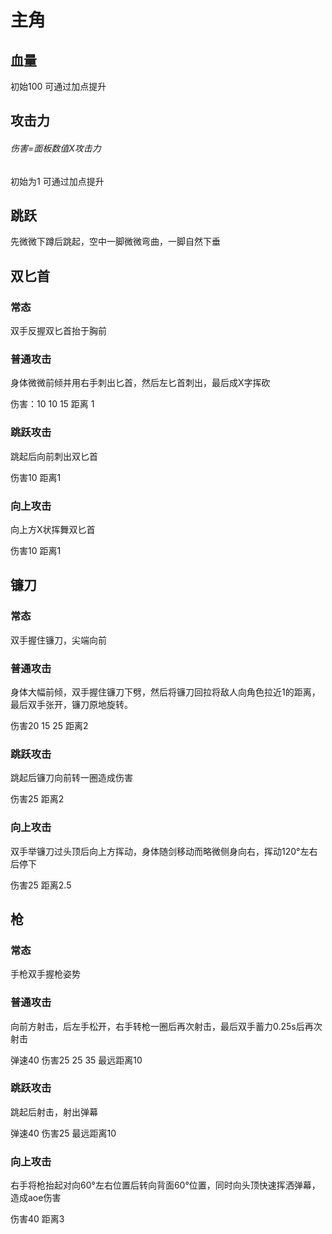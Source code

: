 # 主角

## 血量

初始100 可通过加点提升

## 攻击力

###### 伤害=面板数值X攻击力

初始为1 可通过加点提升

## 跳跃

先微微下蹲后跳起，空中一脚微微弯曲，一脚自然下垂

## 双匕首

### 常态

双手反握双匕首抬于胸前

### 普通攻击

身体微微前倾并用右手刺出匕首，然后左匕首刺出，最后成X字挥砍

伤害：10 10 15 距离 1

### 跳跃攻击

跳起后向前刺出双匕首

伤害10 距离1

### 向上攻击

向上方X状挥舞双匕首

伤害10 距离1

## 镰刀

### 常态

双手握住镰刀，尖端向前

### 普通攻击

身体大幅前倾，双手握住镰刀下劈，然后将镰刀回拉将敌人向角色拉近1的距离，最后双手张开，镰刀原地旋转。

伤害20 15 25 距离2

### 跳跃攻击

跳起后镰刀向前转一圈造成伤害

伤害25 距离2

### 向上攻击

双手举镰刀过头顶后向上方挥动，身体随剑移动而略微侧身向右，挥动120°左右后停下

伤害25 距离2.5

## 枪

### 常态

手枪双手握枪姿势

### 普通攻击

向前方射击，后左手松开，右手转枪一圈后再次射击，最后双手蓄力0.25s后再次射击

弹速40 伤害25 25 35 最远距离10

### 跳跃攻击

跳起后射击，射出弹幕

弹速40 伤害25 最远距离10

### 向上攻击

右手将枪抬起对向60°左右位置后转向背面60°位置，同时向头顶快速挥洒弹幕，造成aoe伤害

伤害40 距离3